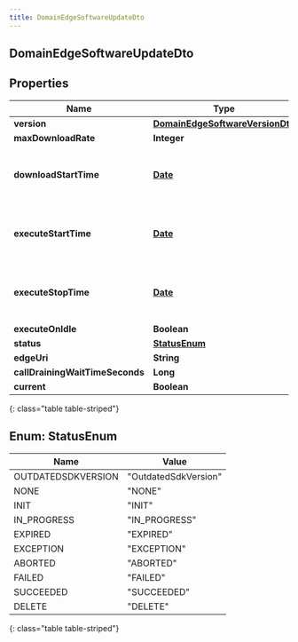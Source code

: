```yaml
---
title: DomainEdgeSoftwareUpdateDto
---
```


## DomainEdgeSoftwareUpdateDto

## Properties

| Name                            | Type                                                                                     | Description                                                                             | Notes      |
| ------------------------------- | ---------------------------------------------------------------------------------------- | --------------------------------------------------------------------------------------- | ---------- |
| **version**                     | <!----><!---->[**DomainEdgeSoftwareVersionDto**](DomainEdgeSoftwareVersionDto.md)<!----> | Version                                                                                 |            |
| **maxDownloadRate**             | <!----><!---->**Integer**<!---->                                                         |                                                                                         | [optional] |
| **downloadStartTime**           | <!----><!---->[**Date**](Date.md)<!---->                                                 | Date time is represented as an ISO-8601 string. For example: yyyy-MM-ddTHH:mm:ss[.mmm]Z | [optional] |
| **executeStartTime**            | <!----><!---->[**Date**](Date.md)<!---->                                                 | Date time is represented as an ISO-8601 string. For example: yyyy-MM-ddTHH:mm:ss[.mmm]Z | [optional] |
| **executeStopTime**             | <!----><!---->[**Date**](Date.md)<!---->                                                 | Date time is represented as an ISO-8601 string. For example: yyyy-MM-ddTHH:mm:ss[.mmm]Z | [optional] |
| **executeOnIdle**               | <!----><!---->**Boolean**<!---->                                                         |                                                                                         | [optional] |
| **status**                      | [**StatusEnum**](#StatusEnum)<!---->                                                     |                                                                                         | [optional] |
| **edgeUri**                     | <!----><!---->**String**<!---->                                                          |                                                                                         | [optional] |
| **callDrainingWaitTimeSeconds** | <!----><!---->**Long**<!---->                                                            |                                                                                         | [optional] |
| **current**                     | <!----><!---->**Boolean**<!---->                                                         |                                                                                         | [optional] |

{: class="table table-striped"}

<a name="StatusEnum"></a>

## Enum: StatusEnum

| Name               | Value                          |
| ------------------ | ------------------------------ |
| OUTDATEDSDKVERSION | &quot;OutdatedSdkVersion&quot; |
| NONE               | &quot;NONE&quot;               |
| INIT               | &quot;INIT&quot;               |
| IN_PROGRESS        | &quot;IN_PROGRESS&quot;        |
| EXPIRED            | &quot;EXPIRED&quot;            |
| EXCEPTION          | &quot;EXCEPTION&quot;          |
| ABORTED            | &quot;ABORTED&quot;            |
| FAILED             | &quot;FAILED&quot;             |
| SUCCEEDED          | &quot;SUCCEEDED&quot;          |
| DELETE             | &quot;DELETE&quot;             |

{: class="table table-striped"}
